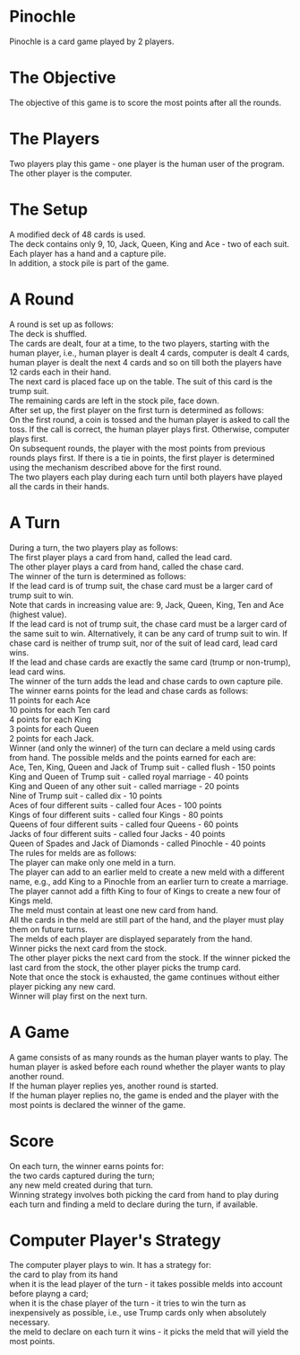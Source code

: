 # Pinochle
Pinochle is a card game played by 2 players.

# The Objective
The objective of this game is to score the most points after all the rounds.

# The Players
Two players play this game - one player is the human user of the program. The other player is the computer.

# The Setup
A modified deck of 48 cards is used.<br />
The deck contains only 9, 10, Jack, Queen, King and Ace - two of each suit.<br />
Each player has a hand and a capture pile.<br />
In addition, a stock pile is part of the game.<br />

# A Round
A round is set up as follows:<br />
The deck is shuffled.<br />
The cards are dealt, four at a time, to the two players, starting with the human player, i.e., human player is dealt 4 cards, computer is dealt 4 cards, human player is dealt the next 4 cards and so on till both the players have 12 cards each in their hand.<br />
The next card is placed face up on the table. The suit of this card is the trump suit.<br />
The remaining cards are left in the stock pile, face down.<br />
After set up, the first player on the first turn is determined as follows:<br />
  On the first round, a coin is tossed and the human player is asked to call the toss. If the call is correct, the human player plays first. Otherwise, computer plays first.<br />
  On subsequent rounds, the player with the most points from previous rounds plays first. If there is a tie in points, the first player is determined using the mechanism described above for the first round.<br />
The two players each play during each turn until both players have played all the cards in their hands.<br />

# A Turn
During a turn, the two players play as follows:<br />
The first player plays a card from hand, called the lead card.<br />
The other player plays a card from hand, called the chase card.<br />
The winner of the turn is determined as follows:<br />
  If the lead card is of trump suit, the chase card must be a larger card of trump suit to win.<br />
  Note that cards in increasing value are: 9, Jack, Queen, King, Ten and Ace (highest value).<br />
  If the lead card is not of trump suit, the chase card must be a larger card of the same suit to win. Alternatively, it can be any card of trump suit to win. If chase card is neither of trump suit, nor of the suit of lead card, lead card wins.<br />
  If the lead and chase cards are exactly the same card (trump or non-trump), lead card wins.<br />
The winner of the turn adds the lead and chase cards to own capture pile. The winner earns points for the lead and chase cards as follows:<br />
  11 points for each Ace<br />
  10 points for each Ten card<br />
  4 points for each King<br />
  3 points for each Queen<br />
  2 points for each Jack.<br />
Winner (and only the winner) of the turn can declare a meld using cards from hand. The possible melds and the points earned for each are:<br />
  Ace, Ten, King, Queen and Jack of Trump suit - called flush - 150 points<br />
  King and Queen of Trump suit - called royal marriage - 40 points<br />
  King and Queen of any other suit - called marriage - 20 points<br />
  Nine of Trump suit - called dix - 10 points<br />
  Aces of four different suits - called four Aces - 100 points<br />
  Kings of four different suits - called four Kings - 80 points<br />
  Queens of four different suits - called four Queens - 60 points<br />
  Jacks of four different suits - called four Jacks - 40 points<br />
  Queen of Spades and Jack of Diamonds - called Pinochle - 40 points<br />
The rules for melds are as follows:<br />
  The player can make only one meld in a turn.<br />
  The player can add to an earlier meld to create a new meld with a different name, e.g., add King to a Pinochle from an earlier turn to create a marriage. The player cannot add a fifth King to four of Kings to create a new four of Kings meld.<br />
  The meld must contain at least one new card from hand.<br />
All the cards in the meld are still part of the hand, and the player must play them on future turns.<br />
The melds of each player are displayed separately from the hand.<br />
Winner picks the next card from the stock.<br />
The other player picks the next card from the stock. If the winner picked the last card from the stock, the other player picks the trump card.<br />
Note that once the stock is exhausted, the game continues without either player picking any new card.<br />
Winner will play first on the next turn.<br />

# A Game
A game consists of as many rounds as the human player wants to play. The human player is asked before each round whether the player wants to play another round.<br />
If the human player replies yes, another round is started.<br />
If the human player replies no, the game is ended and the player with the most points is declared the winner of the game.<br />

# Score
On each turn, the winner earns points for:<br />
the two cards captured during the turn;<br />
any new meld created during that turn.<br />
Winning strategy involves both picking the card from hand to play during each turn and finding a meld to declare during the turn, if available.<br />

# Computer Player's Strategy
The computer player plays to win. It has a strategy for:<br />
  the card to play from its hand<br />
    when it is the lead player of the turn - it takes possible melds into account before playng a card;<br />
    when it is the chase player of the turn - it tries to win the turn as inexpensively as possible, i.e., use Trump cards only when absolutely necessary.<br />
    the meld to declare on each turn it wins - it picks the meld that will yield the most points.<br />
